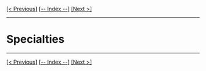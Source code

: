 [[< Previous]](site_views.md) [[-- Index --]](entity_class_index.md) [[Next >]](super_admin_accounts.md)
___
# Specialties

___
[[< Previous]](site_views.md) [[-- Index --]](entity_class_index.md) [[Next >]](super_admin_accounts.md)

